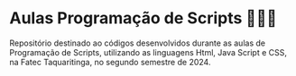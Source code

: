 # Aulas Programação de Scripts 👩🏻‍💻

Repositório destinado ao códigos desenvolvidos durante as aulas de Programação de Scripts, utilizando as linguagens Html, Java Script e CSS, na Fatec Taquaritinga, no segundo semestre de 2024.
